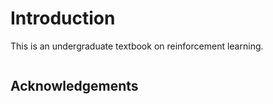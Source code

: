 # Introduction

This is an undergraduate textbook on reinforcement learning.

```{tableofcontents}
```

## Acknowledgements